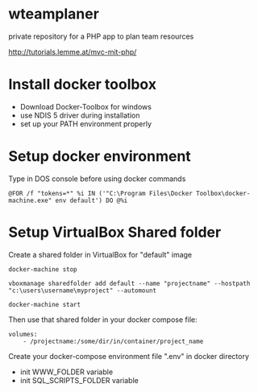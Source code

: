 # wteamplaner
private repository for a PHP app to plan team resources

http://tutorials.lemme.at/mvc-mit-php/


# Install docker toolbox

* Download Docker-Toolbox for windows
* use NDIS 5 driver during installation
* set up your PATH environment properly
	
# Setup docker environment

Type in DOS console before using docker commands

	@FOR /f "tokens=*" %i IN ('"C:\Program Files\Docker Toolbox\docker-machine.exe" env default') DO @%i

# Setup VirtualBox Shared folder

Create a shared folder in VirtualBox for "default" image

	docker-machine stop

	vboxmanage sharedfolder add default --name "projectname" --hostpath "c:\users\username\myproject" --automount

	docker-machine start 

Then use that shared folder in your docker compose file:

	volumes:
		- /projectname:/some/dir/in/container/project_name
		
Create your docker-compose environment file ".env" in docker directory

* init WWW_FOLDER variable
* init SQL_SCRIPTS_FOLDER variable
